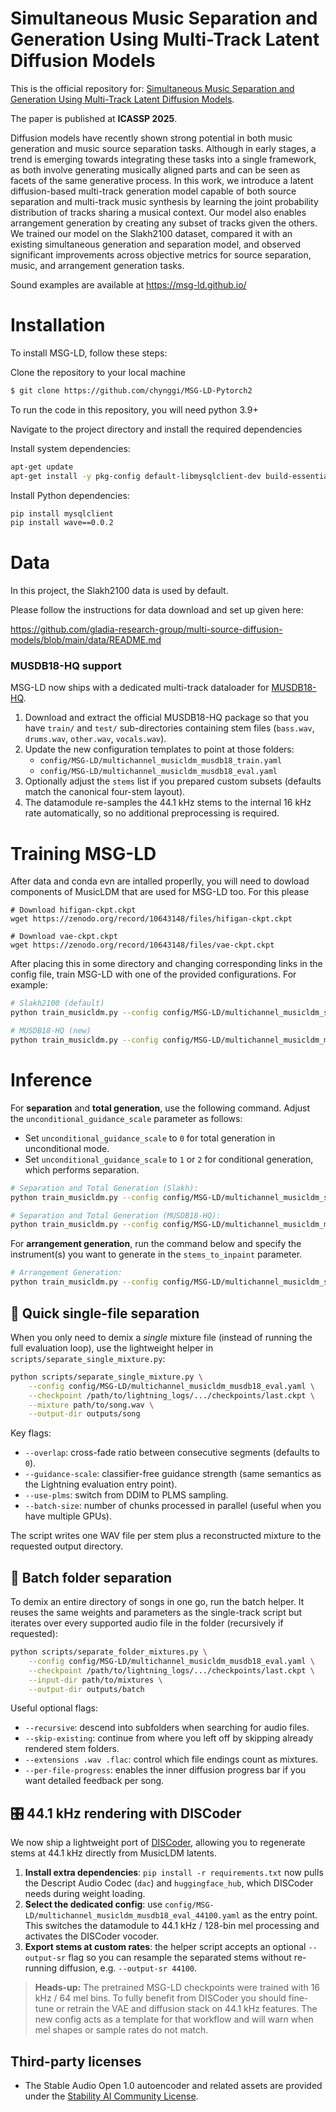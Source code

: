 # Simultaneous Music Separation and Generation Using Multi-Track Latent Diffusion Models

This is the official repository for: [Simultaneous Music Separation and Generation Using Multi-Track Latent Diffusion Models](https://arxiv.org/pdf/2409.12346).

The paper is published at **ICASSP 2025**.

Diffusion models have recently shown strong potential in both music generation and music source separation tasks. Although in early stages, a trend is emerging towards integrating these tasks into a single framework, as both involve generating musically aligned parts and can be seen as facets of the same generative process. In this work, we introduce a latent diffusion-based multi-track generation model capable of both source separation and multi-track music synthesis by learning the joint probability distribution of tracks sharing a musical context. Our model also enables arrangement generation by creating any subset of tracks given the others. We trained our model on the Slakh2100 dataset, compared it with an existing simultaneous generation and separation model, and observed significant improvements across objective metrics for source separation, music, and arrangement generation tasks. 

Sound examples are available at https://msg-ld.github.io/

# Installation

To install MSG-LD, follow these steps:

Clone the repository to your local machine
```bash
$ git clone https://github.com/chynggi/MSG-LD-Pytorch2
```

To run the code in this repository, you will need python 3.9+ 

Navigate to the project directory and install the required dependencies

Install system dependencies:
```bash
apt-get update
apt-get install -y pkg-config default-libmysqlclient-dev build-essential
```

Install Python dependencies:
```bash
pip install mysqlclient
pip install wave==0.0.2
```




# Data

In this project, the Slakh2100 data is used by default.

Please follow the instructions for data download and set up given here:

https://github.com/gladia-research-group/multi-source-diffusion-models/blob/main/data/README.md

### MUSDB18-HQ support

MSG-LD now ships with a dedicated multi-track dataloader for [MUSDB18-HQ](https://sigsep.github.io/datasets/musdb.html).

1. Download and extract the official MUSDB18-HQ package so that you have `train/` and `test/` sub-directories containing stem files (`bass.wav`, `drums.wav`, `other.wav`, `vocals.wav`).
2. Update the new configuration templates to point at those folders:
	- `config/MSG-LD/multichannel_musicldm_musdb18_train.yaml`
	- `config/MSG-LD/multichannel_musicldm_musdb18_eval.yaml`
3. Optionally adjust the `stems` list if you prepared custom subsets (defaults match the canonical four-stem layout).
4. The datamodule re-samples the 44.1 kHz stems to the internal 16 kHz rate automatically, so no additional preprocessing is required.

# Training MSG-LD

After data and conda evn are intalled properlly, you will need to dowload components of MusicLDM that are used for MSG-LD too. For this please 

```
# Download hifigan-ckpt.ckpt
wget https://zenodo.org/record/10643148/files/hifigan-ckpt.ckpt

# Download vae-ckpt.ckpt
wget https://zenodo.org/record/10643148/files/vae-ckpt.ckpt

```

After placing this in some directory and changing corresponding links in the config file, train MSG-LD with one of the provided configurations. For example:

```bash
# Slakh2100 (default)
python train_musicldm.py --config config/MSG-LD/multichannel_musicldm_slakh_3d_train.yaml

# MUSDB18-HQ (new)
python train_musicldm.py --config config/MSG-LD/multichannel_musicldm_musdb18_train.yaml
```
<!-- 
# Checkpoints

Plase download checkpoints from:

```
# For un-conditional:
wget https://zenodo.org/records/13947715/files/2024-03-24T19-51-37_3_D_4_stems_slakh_uncond_ch%3D192_3e-05_.tar.gz?download=1

# For conditional:
wget https://zenodo.org/records/13947715/files/2024-03-25T00-55-31_3_D_4_stems_slakh_with_CALP_ch%3D192_3e-05_.tar.gz?download=1
``` -->

# Inference

For **separation** and **total generation**, use the following command. Adjust the `unconditional_guidance_scale` parameter as follows:
- Set `unconditional_guidance_scale` to `0` for total generation in unconditional mode.
- Set `unconditional_guidance_scale` to `1` or `2` for conditional generation, which performs separation.

```bash
# Separation and Total Generation (Slakh):
python train_musicldm.py --config config/MSG-LD/multichannel_musicldm_slakh_3d_eval.yaml

# Separation and Total Generation (MUSDB18-HQ):
python train_musicldm.py --config config/MSG-LD/multichannel_musicldm_musdb18_eval.yaml
```

For **arrangement generation**, run the command below and specify the instrument(s) you want to generate in the `stems_to_inpaint` parameter.

```bash
# Arrangement Generation:
python train_musicldm.py --config config/MSG-LD/multichannel_musicldm_slakh_3d_eval_inpaint.yaml
```

## 🔧 Quick single-file separation

When you only need to demix a *single* mixture file (instead of running the full
evaluation loop), use the lightweight helper in `scripts/separate_single_mixture.py`:

```bash
python scripts/separate_single_mixture.py \
	--config config/MSG-LD/multichannel_musicldm_musdb18_eval.yaml \
	--checkpoint /path/to/lightning_logs/.../checkpoints/last.ckpt \
	--mixture path/to/song.wav \
	--output-dir outputs/song
```

Key flags:

- `--overlap`: cross-fade ratio between consecutive segments (defaults to `0`).
- `--guidance-scale`: classifier-free guidance strength (same semantics as the
	Lightning evaluation entry point).
- `--use-plms`: switch from DDIM to PLMS sampling.
- `--batch-size`: number of chunks processed in parallel (useful when you have
	multiple GPUs).

The script writes one WAV file per stem plus a reconstructed mixture to the
requested output directory.

## 🚀 Batch folder separation

To demix an entire directory of songs in one go, run the batch helper. It
reuses the same weights and parameters as the single-track script but iterates
over every supported audio file in the folder (recursively if requested):

```bash
python scripts/separate_folder_mixtures.py \
	--config config/MSG-LD/multichannel_musicldm_musdb18_eval.yaml \
	--checkpoint /path/to/lightning_logs/.../checkpoints/last.ckpt \
	--input-dir path/to/mixtures \
	--output-dir outputs/batch
```

Useful optional flags:

- `--recursive`: descend into subfolders when searching for audio files.
- `--skip-existing`: continue from where you left off by skipping already
	rendered stem folders.
- `--extensions .wav .flac`: control which file endings count as mixtures.
- `--per-file-progress`: enables the inner diffusion progress bar if you want
	detailed feedback per song.

## 🎛️ 44.1 kHz rendering with DISCoder

We now ship a lightweight port of [DISCoder](https://github.com/ETH-DISCO/discoder),
allowing you to regenerate stems at 44.1 kHz directly from MusicLDM latents.

1. **Install extra dependencies**: `pip install -r requirements.txt` now pulls
	the Descript Audio Codec (`dac`) and `huggingface_hub`, which DISCoder needs
	during weight loading.
2. **Select the dedicated config**: use
	`config/MSG-LD/multichannel_musicldm_musdb18_eval_44100.yaml` as the entry
	point. This switches the datamodule to 44.1 kHz / 128-bin mel processing and
	activates the DISCoder vocoder.
3. **Export stems at custom rates**: the helper script accepts an optional
	`--output-sr` flag so you can resample the separated stems without re-running
	diffusion, e.g. `--output-sr 44100`.

> **Heads-up:** The pretrained MSG-LD checkpoints were trained with 16 kHz / 64 mel
> bins. To fully benefit from DISCoder you should fine-tune or retrain the VAE and
> diffusion stack on 44.1 kHz features. The new config acts as a template for that
> workflow and will warn when mel shapes or sample rates do not match.

## Third-party licenses

- The Stable Audio Open 1.0 autoencoder and related assets are provided under the
	[Stability AI Community License](licenses/STABILITY_AI_COMMUNITY_LICENSE.txt).

